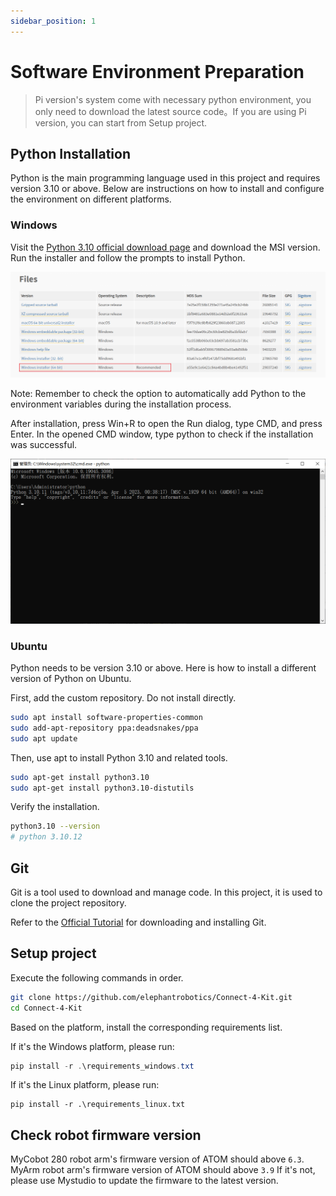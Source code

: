 ```yaml
---
sidebar_position: 1
---
```


# Software Environment Preparation

> Pi version's system come with necessary python environment, you only need to download the latest source code。If you are using Pi version, you can start from Setup project.

## Python Installation

Python is the main programming language used in this project and requires version 3.10 or above. Below are instructions on how to install and configure the environment on different platforms.

### Windows

Visit the [Python 3.10 official download page](https://www.python.org/downloads/release/python-31011/) and download the MSI version. Run the installer and follow the prompts to install Python.

![](attachment/2023-07-06-14-41-35.png)

Note: Remember to check the option to automatically add Python to the environment variables during the installation process.

After installation, press Win+R to open the Run dialog, type CMD, and press Enter. In the opened CMD window, type python to check if the installation was successful.

![](attachment/2023-07-06-14-42-56.png)

### Ubuntu

Python needs to be version 3.10 or above. Here is how to install a different version of Python on Ubuntu.

First, add the custom repository. Do not install directly.

```bash
sudo apt install software-properties-common
sudo add-apt-repository ppa:deadsnakes/ppa
sudo apt update
```

Then, use apt to install Python 3.10 and related tools.

```bash
sudo apt-get install python3.10
sudo apt-get install python3.10-distutils
```

Verify the installation.

```bash
python3.10 --version
# python 3.10.12
```

## Git

Git is a tool used to download and manage code. In this project, it is used to clone the project repository.

Refer to the [Official Tutorial](https://git-scm.com/book/en/v2/Getting-Started-Installing-Git) for downloading and installing Git.

## Setup project

Execute the following commands in order.

```bash
git clone https://github.com/elephantrobotics/Connect-4-Kit.git
cd Connect-4-Kit
```

Based on the platform, install the corresponding requirements list.

If it's the Windows platform, please run:
```powershell
pip install -r .\requirements_windows.txt
```
If it's the Linux platform, please run:
```shell
pip install -r .\requirements_linux.txt
```

## Check robot firmware version

MyCobot 280 robot arm's firmware version of ATOM should above `6.3`.
MyArm robot arm's firmware version of ATOM should above `3.9`
If it's not, please use Mystudio to update the firmware to the latest version.
